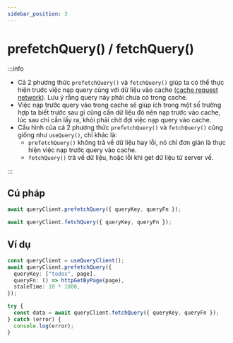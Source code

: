 ```yaml
---
sidebar_position: 3
---
```


# prefetchQuery() / fetchQuery()

:::info

- Cả 2 phương thức `prefetchQuery()` và `fetchQuery()` giúp ta có thể thực hiện trước việc nạp query cùng với dữ liệu vào cache ([cache request network](../#phân-biệt-hai-loại-request-trong-react-query)). Lưu ý rằng query này phải chưa có trong cache.
- Việc nạp trước query vào trong cache sẽ giúp ích trong một số trường hợp ta biết trước sau gì cũng cần dữ liệu đó nên nạp trước vào cache, lúc sau chỉ cần lấy ra, khỏi phải chờ đợi việc nạp query vào cache.
- Cấu hình của cả 2 phương thức `prefetchQuery()` và `fetchQuery()` cũng giống như `useQuery()`, chỉ khác là:
  - `prefetchQuery()` không trả về dữ liệu hay lỗi, nó chỉ đơn giản là thực hiện việc nạp trước query vào cache.
  - `fetchQuery()` trả về dữ liệu, hoặc lỗi khi get dữ liệu từ server về.

:::

## Cú pháp

```ts
await queryClient.prefetchQuery({ queryKey, queryFn });
```

```ts
await queryClient.fetchQuery({ queryKey, queryFn });
```

## Ví dụ

```ts
const queryClient = useQueryClient();
await queryClient.prefetchQuery({
  queryKey: ["todos", page],
  queryFn: () => httpGetByPage(page),
  staleTime: 10 * 1000,
});
```

```ts
try {
  const data = await queryClient.fetchQuery({ queryKey, queryFn });
} catch (error) {
  console.log(error);
}
```
